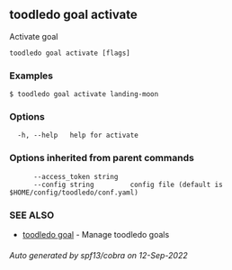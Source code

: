## toodledo goal activate

Activate goal

```
toodledo goal activate [flags]
```

### Examples

```
$ toodledo goal activate landing-moon

```

### Options

```
  -h, --help   help for activate
```

### Options inherited from parent commands

```
      --access_token string   
      --config string         config file (default is $HOME/config/toodledo/conf.yaml)
```

### SEE ALSO

* [toodledo goal](toodledo_goal.md)	 - Manage toodledo goals

###### Auto generated by spf13/cobra on 12-Sep-2022
